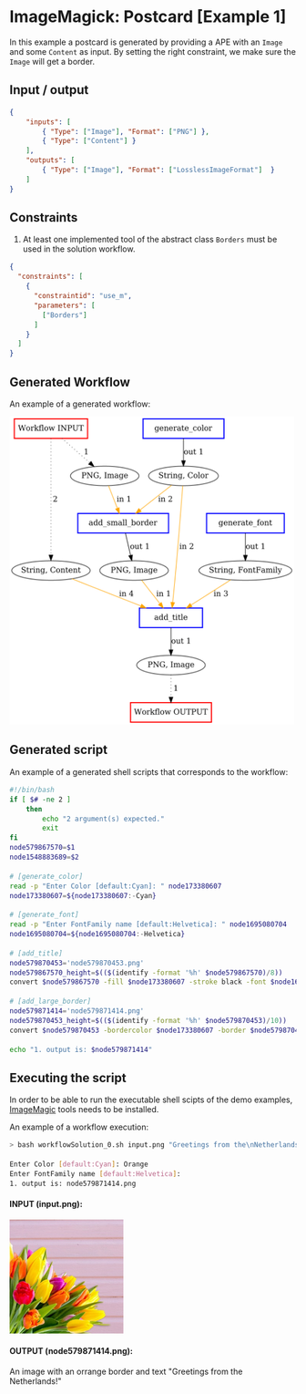 # ImageMagick: Postcard [Example 1]

In this example a postcard is generated by providing a APE with an `Image` and some `Content` as input. By setting the right constraint, we make sure the `Image` will get a border.

## Input / output

```json
{
	"inputs": [
		{ "Type": ["Image"], "Format": ["PNG"] },
		{ "Type": ["Content"] }
	],
	"outputs": [
		{ "Type": ["Image"], "Format": ["LosslessImageFormat"]  }
	]
}
```

## Constraints

1) At least one implemented tool of the abstract class `Borders` must be used in the solution workflow.

```json
{
  "constraints": [
    {
      "constraintid": "use_m",
      "parameters": [
        ["Borders"]
      ]
    }
  ]
}

```

## Generated Workflow
An example of a generated workflow:

<img src="Workflows/ExampleWorkflow.png" width="500">

## Generated script
An example of a generated shell scripts that corresponds to the workflow:
```bash
#!/bin/bash
if [ $# -ne 2 ]
	then
		echo "2 argument(s) expected."
		exit
fi
node579867570=$1
node1548883689=$2

# [generate_color]
read -p "Enter Color [default:Cyan]: " node173380607
node173380607=${node173380607:-Cyan}

# [generate_font]
read -p "Enter FontFamily name [default:Helvetica]: " node1695080704
node1695080704=${node1695080704:-Helvetica}

# [add_title]
node579870453='node579870453.png'
node579867570_height=$(($(identify -format '%h' $node579867570)/8))
convert $node579867570 -fill $node173380607 -stroke black -font $node1695080704 -pointsize $node579867570_height -gravity north -annotate 0 "$node1548883689" $node579870453

# [add_large_border]
node579871414='node579871414.png'
node579870453_height=$(($(identify -format '%h' $node579870453)/10))
convert $node579870453 -bordercolor $node173380607 -border $node579870453_height $node579871414

echo "1. output is: $node579871414"
```

## Executing the script

In order to be able to run the executable shell scipts of the demo examples, [ImageMagic](https://imagemagick.org/index.php) tools needs to be installed.

An example of a workflow execution:
```bash
> bash workflowSolution_0.sh input.png "Greetings from the\nNetherlands!"

Enter Color [default:Cyan]: Orange
Enter FontFamily name [default:Helvetica]:
1. output is: node579871414.png
```

#### INPUT (input.png):
<img src="Implementations/input.png" width="200">


#### OUTPUT (node579871414.png):
An image with an orrange border and text "Greetings from the Netherlands!"
<!---
#### `add_title` (node579870453.png)
<img src="Implementations/node579870453.png" width="200">

#### `add_large_border` OUTPUT (node579871414.png):
<img src="Implementations/node579871414.png" width="200">
--->
